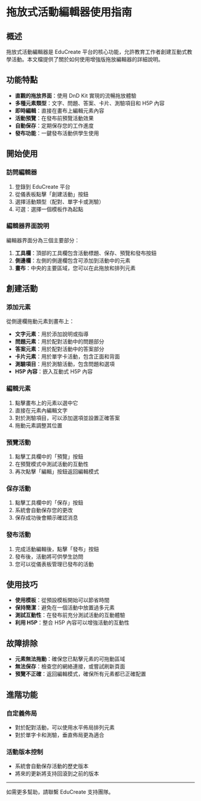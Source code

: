 # 拖放式活動編輯器使用指南

## 概述

拖放式活動編輯器是 EduCreate 平台的核心功能，允許教育工作者創建互動式教學活動。本文檔提供了關於如何使用增強版拖放編輯器的詳細說明。

## 功能特點

- **直觀的拖放界面**：使用 DnD Kit 實現的流暢拖放體驗
- **多種元素類型**：文字、問題、答案、卡片、測驗項目和 H5P 內容
- **即時編輯**：直接在畫布上編輯元素內容
- **活動預覽**：在發布前預覽活動效果
- **自動保存**：定期保存您的工作進度
- **發布功能**：一鍵發布活動供學生使用

## 開始使用

### 訪問編輯器

1. 登錄到 EduCreate 平台
2. 從儀表板點擊「創建活動」按鈕
3. 選擇活動類型（配對、單字卡或測驗）
4. 可選：選擇一個模板作為起點

### 編輯器界面說明

編輯器界面分為三個主要部分：

1. **工具欄**：頂部的工具欄包含活動標題、保存、預覽和發布按鈕
2. **側邊欄**：左側的側邊欄包含可添加到活動中的元素
3. **畫布**：中央的主要區域，您可以在此拖放和排列元素

## 創建活動

### 添加元素

從側邊欄拖動元素到畫布上：

- **文字元素**：用於添加說明或指導
- **問題元素**：用於配對活動中的問題部分
- **答案元素**：用於配對活動中的答案部分
- **卡片元素**：用於單字卡活動，包含正面和背面
- **測驗項目**：用於測驗活動，包含問題和選項
- **H5P 內容**：嵌入互動式 H5P 內容

### 編輯元素

1. 點擊畫布上的元素以選中它
2. 直接在元素內編輯文字
3. 對於測驗項目，可以添加選項並設置正確答案
4. 拖動元素調整其位置

### 預覽活動

1. 點擊工具欄中的「預覽」按鈕
2. 在預覽模式中測試活動的互動性
3. 再次點擊「編輯」按鈕返回編輯模式

### 保存活動

1. 點擊工具欄中的「保存」按鈕
2. 系統會自動保存您的更改
3. 保存成功後會顯示確認消息

### 發布活動

1. 完成活動編輯後，點擊「發布」按鈕
2. 發布後，活動將可供學生訪問
3. 您可以從儀表板管理已發布的活動

## 使用技巧

- **使用模板**：從預設模板開始可以節省時間
- **保持簡潔**：避免在一個活動中放置過多元素
- **測試互動性**：在發布前充分測試活動的互動體驗
- **利用 H5P**：整合 H5P 內容可以增強活動的互動性

## 故障排除

- **元素無法拖動**：確保您已點擊元素的可拖動區域
- **無法保存**：檢查您的網絡連接，或嘗試刷新頁面
- **預覽不正確**：返回編輯模式，確保所有元素都已正確配置

## 進階功能

### 自定義佈局

- 對於配對活動，可以使用水平佈局排列元素
- 對於單字卡和測驗，垂直佈局更為適合

### 活動版本控制

- 系統會自動保存活動的歷史版本
- 將來的更新將支持回滾到之前的版本

---

如需更多幫助，請聯繫 EduCreate 支持團隊。
